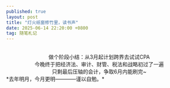 ```yaml
---
published: true
layout: post
title: "灯火纸窗修竹里，读书声"
date: 2025-06-14 22:20:00 +0800
tag: 随笔札记
---
```

<br>
<div style="text-align:center;">
做个阶段小结：从3月起计划跨界去试试CPA
<br>
今晚终于把经济法、审计、财管、税法和战略初过了一遍
<br>
只剩最后压轴的会计，争取6月内能刷完~
<br>
</div>
*去年明月，今月更明————谨以自勉。*

